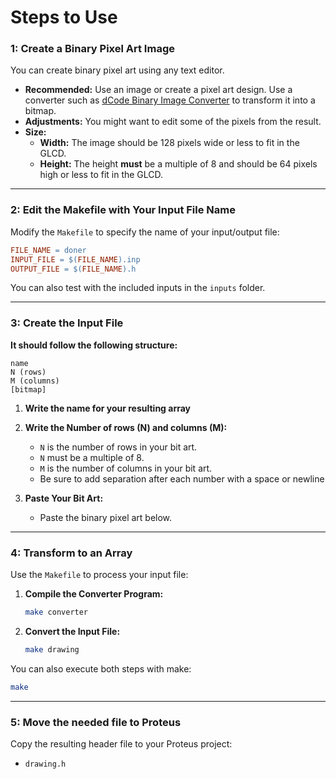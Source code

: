 

# Steps to Use

### 1: Create a Binary Pixel Art Image  

You can create binary pixel art using any text editor.

- **Recommended:** Use an image or create a pixel art design. Use a converter such as [dCode Binary Image Converter](https://www.dcode.fr/binary-image) to transform it into a bitmap.  
- **Adjustments:** You might want to edit some of the pixels from the result.
- **Size:**  
  - **Width:** The image should be 128 pixels wide or less to fit in the GLCD.
  - **Height:** The height **must** be a multiple of 8 and should be 64 pixels high or less to fit in the GLCD.

---

### 2: Edit the Makefile with Your Input File Name  

Modify the `Makefile` to specify the name of your input/output file:

```makefile
FILE_NAME = doner
INPUT_FILE = $(FILE_NAME).inp
OUTPUT_FILE = $(FILE_NAME).h
```

You can also test with the included inputs in the `inputs` folder.

---

### 3: Create the Input File  

**It should follow the following structure:**

```
name
N (rows)
M (columns)
[bitmap]
```

1. **Write the name for your resulting array**   

2. **Write the Number of rows (N) and columns (M):**  
   - `N` is the number of rows in your bit art.  
   - `N` must be a multiple of 8.
   - `M` is the number of columns in your bit art.
   - Be sure to add separation after each number with a space or newline

3. **Paste Your Bit Art:**  
   - Paste the binary pixel art below.

---

### 4: Transform to an Array  

Use the `Makefile` to process your input file:  

1. **Compile the Converter Program:**  
   ```bash
   make converter
   ```

2. **Convert the Input File:**  
   ```bash
   make drawing
   ```

You can also execute both steps with make:  
```bash
make 
```

---

### 5: Move the needed file to Proteus  

Copy the resulting header file to your Proteus project:  

- `drawing.h`  

